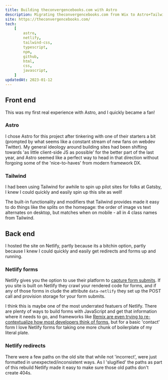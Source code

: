 ```yaml
---
title: Building theconvergencebooks.com with Astro
description: Migrating theconvergencebooks.com from Wix to Astro+Tailwind
site: https://theconvergencebooks.com/
tech:
    [
        astro,
        netlify,
        tailwind-css,
        typescript,
        npm,
        github,
        html,
        css,
        javascript,
    ]
updatedAt: 2023-01-12
---
```


## Front end

This was my first real experience with Astro, and I quickly became a fan!

### Astro

I chose Astro for this project after tinkering with one of their starters a bit (prompted by what seems like a constant stream of new fans on webdev Twitter). My general ideology around building sites had been shifting towards 'as little client-side JS as possible' for the better part of the last year, and Astro seemed like a perfect way to head in that direction without forgoing some of the 'nice-to-haves' from modern framework DX.

### Tailwind

I had been using Tailwind for awhile to spin up pilot sites for folks at Gatsby, I knew I could quickly and easily spin up this site as well!

The built-in functionality and modifiers that Tailwind provides made it easy to do things like the splits on the homepage: the order of image vs text alternates on desktop, but matches when on mobile - all in 4 class names from Tailwind.

## Back end

I hosted the site on Netlify, partly because its a bitchin option, partly because I knew I could quickly and easily get redirects and forms up and running.

### Netlify forms

Netlify gives you the option to use their platform to [capture form submits](https://docs.netlify.com/forms/setup/). If you site is built on Netlify they crawl your rendered code for forms, and if any of those forms in clude the attribute `data-netlify` they set up the POST call and provision storage for your form submits.

I think this is maybe one of the most underrated featuers of Netlify. There are plenty of ways to build forms with JavaScript and get that information where it needs to go, and frameworks like [Remix are even trying to re-contextualize how most developers think of forms](https://remix.run/docs/en/v1/components/form), but for a basic 'contact' form I love Netlify forms for taking one more chunk of boilerplate of my literal plate.

### Netlify redirects

There were a few paths on the old site that while not 'incorrect', were just formatted in unexpected/inconsistent ways. As I 'slugified' the paths as part of this rebuild Netlify made it easy to make sure those old paths don't create 404s.
